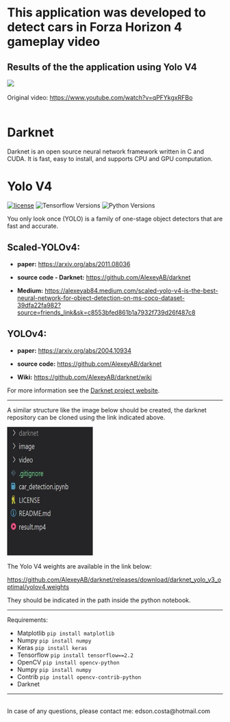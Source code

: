 # This application was developed to detect cars in Forza Horizon 4 gameplay video

## Results of the the application using Yolo V4
![](image/Project_Name.gif)

Original video: https://www.youtube.com/watch?v=qPFYkgxRFBo
<br>
<br>

# Darknet #
Darknet is an open source neural network framework written in C and CUDA. It is fast, easy to install, and supports CPU and GPU computation.

# Yolo V4 #

[![license](https://img.shields.io/github/license/mashape/apistatus.svg)](LICENSE)
![Tensorflow Versions](https://img.shields.io/badge/TensorFlow-2.x-blue.svg)
![Python Versions](https://img.shields.io/badge/python-3.6%20|%203.7%20|%203.8-%23EBBD68.svg)


You only look once (YOLO) is a family of one-stage object detectors that are fast and accurate. 

## Scaled-YOLOv4: 

* **paper:** https://arxiv.org/abs/2011.08036

* **source code - Darknet:** https://github.com/AlexeyAB/darknet

* **Medium:** https://alexeyab84.medium.com/scaled-yolo-v4-is-the-best-neural-network-for-object-detection-on-ms-coco-dataset-39dfa22fa982?source=friends_link&sk=c8553bfed861b1a7932f739d26f487c8

## YOLOv4:

* **paper:** https://arxiv.org/abs/2004.10934

* **source code:** https://github.com/AlexeyAB/darknet

* **Wiki:** https://github.com/AlexeyAB/darknet/wiki


For more information see the [Darknet project website](http://pjreddie.com/darknet).

___

A similar structure like the image below should be created, the darknet repository can be cloned using the link indicated above.

<img src="image/dir.jpg" width="200" height="300"/>


The Yolo V4 weights are available in the link below:

https://github.com/AlexeyAB/darknet/releases/download/darknet_yolo_v3_optimal/yolov4.weights

They should be indicated in the path inside the python notebook.

___
Requirements:

- Matplotlib `pip install matplotlib`
- Numpy `pip install numpy`
- Keras `pip install keras`
- Tensorflow `pip install tensorflow==2.2`
- OpenCV `pip install opencv-python`
- Numpy `pip install numpy`
- Contrib `pip install opencv-contrib-python`
- Darknet 
___

<br>
In case of any questions, please contact me: edson.costa@hotmail.com